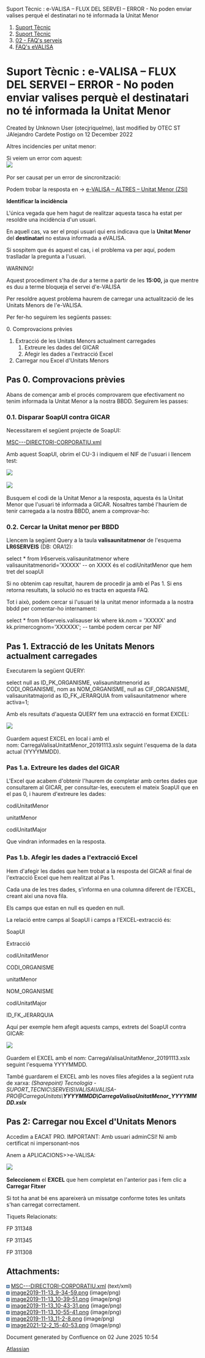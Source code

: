 Suport Tècnic : e-VALISA – FLUX DEL SERVEI – ERROR - No poden enviar valises perquè el destinatari no té informada la Unitat Menor  

1.  [Suport Tècnic](index.html)
2.  [Suport Tècnic](13893782.html)
3.  [02 - FAQ's serveis](26313393.html)
4.  [FAQ's eVALISA](28705569.html)

Suport Tècnic : e-VALISA – FLUX DEL SERVEI – ERROR - No poden enviar valises perquè el destinatari no té informada la Unitat Menor
==================================================================================================================================

Created by Unknown User (otecjriquelme), last modified by OTEC ST JAlejandro Cardete Postigo on 12 December 2022

Altres incidencies per unitat menor:

Si veiem un error com aquest:  
![](attachments/30867635/64979325.png)  
  
Por ser causat per un error de sincronització:  
  
Podem trobar la resposta en → [e-VALISA – ALTRES – Unitat Menor (ZSI)](30868096.html)

**Identificar la incidència**

L'única vegada que hem hagut de realitzar aquesta tasca ha estat per resoldre una incidència d'un usuari.

En aquell cas, va ser el propi usuari qui ens indicava que la **Unitat Menor** del **destinatari** no estava informada a eVALISA.

Si sospitem que és aquest el cas, i el problema va per aquí, podem traslladar la pregunta a l'usuari.

WARNING!

Aquest procediment s'ha de dur a terme a partir de les **15:00,** ja que mentre es duu a terme bloqueja el servei d'e-VALISA

  

Per resoldre aquest problema haurem de carregar una actualització de les Unitats Menors de l'e-VALISA.

Per fer-ho seguirem les següents passes:

0\. Comprovacions prèvies

1.  Extracció de les Unitats Menors actualment carregades  
    1.  Extreure les dades del GICAR
    2.  Afegir les dades a l'extracció Excel
2.  Carregar nou Excel d'Unitats Menors

Pas 0. Comprovacions prèvies
----------------------------

Abans de començar amb el procés comprovarem que efectivament no tenim informada la Unitat Menor a la nostra BBDD. Seguirem les passes:

### 0.1. Disparar SoapUI contra GICAR

Necessitarem el següent projecte de SoapUI:

[MSC---DIRECTORI-CORPORATIU.xml](attachments/30867635/30867644.xml)

Amb aquest SoapUI, obrim el CU-3 i indiquem el NIF de l'usuari i llencem test:

![](attachments/30867635/30867664.png)

![](attachments/30867635/30867646.png)

  

  

Busquem el codi de la Unitat Menor a la resposta, aquesta és la Unitat Menor que l'usuari té informada a GICAR. Nosaltres també l'hauríem de tenir carregada a la nostra BBDD, anem a comprovar-ho:

### 0.2. Cercar la Unitat menor per BBDD

Llencem la següent Query a la taula **valisaunitatmenor** de l'esquema **LR6SERVEIS** (DB: ORA12):

select \* from lr6serveis.valisaunitatmenor
where valisaunitatmenorid='XXXXX'  -- on XXXX és el codiUnitatMenor que hem tret del soapUI

Si no obtenim cap resultat, haurem de procedir ja amb el Pas 1. Si ens retorna resultats, la solució no es tracta en aquesta FAQ.

Tot i això, podem cercar si l'usuari té la unitat menor informada a la nostra bbdd per comentar-ho internament:

select \* from lr6serveis.valisauser kk
where kk.nom = 'XXXXX'
and kk.primercognom='XXXXXX'; -- també podem cercar per NIF

  
  

Pas 1. Extracció de les Unitats Menors actualment carregades
------------------------------------------------------------

  

Executarem la següent QUERY: 

select null as ID\_PK\_ORGANISME, valisaunitatmenorid as CODI\_ORGANISME, nom as NOM\_ORGANISME, null as CIF\_ORGANISME, valisaunitatmajorid as ID\_FK\_JERARQUIA 
from valisaunitatmenor where activa=1;

Amb els resultats d'aquesta QUERY fem una extracció en format EXCEL:

![](attachments/30867635/30867671.png)

Guardem aquest EXCEL en local i amb el nom: CarregaValisaUnitatMenor\_20191113.xslx seguint l'esquema de la data actual (YYYYMMDD).

### Pas 1.a. Extreure les dades del GICAR

L'Excel que acabem d'obtenir l'haurem de completar amb certes dades que consultarem al GICAR, per consultar-les, executem el mateix SoapUI que en el pas 0, i haurem d'extreure les dades:

codiUnitatMenor

unitatMenor

codiUnitatMajor

Que vindran informades en la resposta.

### Pas 1.b. Afegir les dades a l'extracció Excel

Hem d'afegir les dades que hem trobat a la resposta del GICAR al final de l'extracció Excel que hem realitzat al Pas 1.

Cada una de les tres dades, s'informa en una columna diferent de l'EXCEL, creant així una nova fila.

Els camps que estan en null es queden en null.

La relació entre camps al SoapUI i camps a l'EXCEL-extracció és:

  

SoapUI

Extracció

codiUnitatMenor

CODI\_ORGANISME

unitatMenor

NOM\_ORGANISME

codiUnitatMajor

ID\_FK\_JERARQUIA

  

  

Aquí per exemple hem afegit aquests camps, extrets del SoapUI contra GICAR:

![](attachments/30867635/30867674.png)

  

Guardem el EXCEL amb el nom: CarregaValisaUnitatMenor\_20191113.xslx seguint l'esquema YYYYMMDD.

També guardarem el EXCEL amb les noves files afegides a la següent ruta de xarxa: _(Sharepoint) Tecnologia - SUPORT\_TECNIC\\SERVEIS\\VALISA\\VALISA-PRO@CarregaUnitats\\**YYYYMMDD\\CarregaValisaUnitatMenor\_YYYYMMDD.xslx**_

Pas 2: Carregar nou Excel d'Unitats Menors
------------------------------------------

Accedim a EACAT PRO. IMPORTANT: Amb usuari adminCSI! Ni amb certificat ni impersonant-nos

Anem a APLICACIONS>>e-VALISA:

![](attachments/30867635/30867675.png)

**Seleccionem** el **EXCEL** que hem completat en l'anterior pas i fem clic a **Carregar Fitxer**

Si tot ha anat bé ens apareixerà un missatge conforme totes les unitats s'han carregat correctament.

  

Tiquets Relacionats: 

  

FP 311348

FP 311345

FP 311308

  

Attachments:
------------

![](images/icons/bullet_blue.gif) [MSC---DIRECTORI-CORPORATIU.xml](attachments/30867635/30867644.xml) (text/xml)  
![](images/icons/bullet_blue.gif) [image2019-11-13\_9-34-59.png](attachments/30867635/30867646.png) (image/png)  
![](images/icons/bullet_blue.gif) [image2019-11-13\_10-39-51.png](attachments/30867635/30867664.png) (image/png)  
![](images/icons/bullet_blue.gif) [image2019-11-13\_10-43-31.png](attachments/30867635/30867671.png) (image/png)  
![](images/icons/bullet_blue.gif) [image2019-11-13\_10-55-41.png](attachments/30867635/30867674.png) (image/png)  
![](images/icons/bullet_blue.gif) [image2019-11-13\_11-2-8.png](attachments/30867635/30867675.png) (image/png)  
![](images/icons/bullet_blue.gif) [image2021-12-2\_15-40-53.png](attachments/30867635/64979325.png) (image/png)  

Document generated by Confluence on 02 June 2025 10:54

[Atlassian](http://www.atlassian.com/)